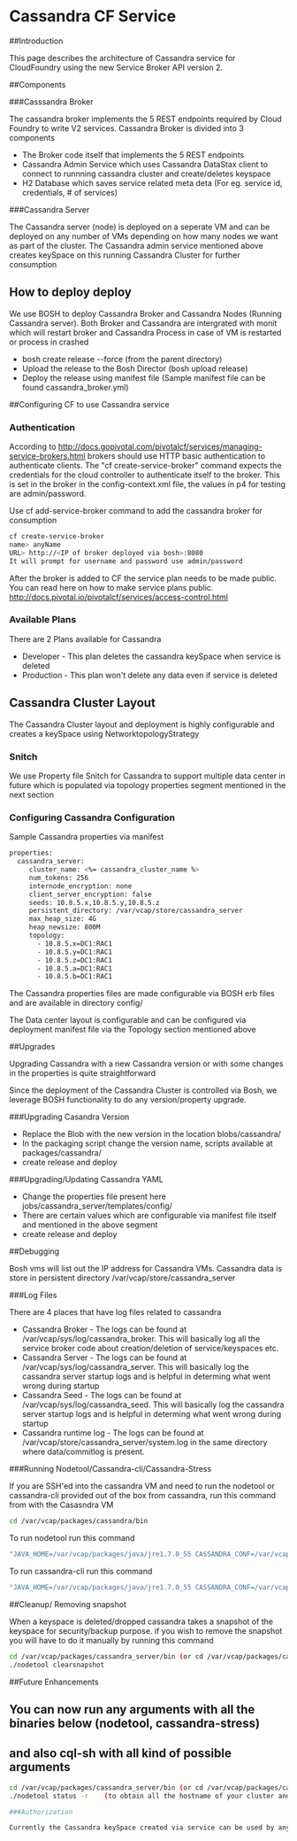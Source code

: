 # Cassandra CF Service

##Introduction

This page describes the architecture of Cassandra service for CloudFoundry using the new Service Broker API version 2.

##Components

###Casssandra Broker

The cassandra broker implements the 5 REST endpoints required by Cloud Foundry to write V2 services. Cassandra Broker is divided into 3 components
* The Broker code itself that implements the 5 REST endpoints
* Cassandra Admin Service which uses Cassandra DataStax client to connect to runnning cassandra cluster and create/deletes keyspace
* H2 Database which saves service related meta deta (For eg. service id, credentials, # of services)

###Cassandra Server

The Cassandra server (node) is deployed on a seperate VM and can be deployed on any number of VMs depending on how many nodes we want as part of the cluster. The Cassandra admin service mentioned above creates keySpace on this running Cassandra Cluster for further consumption 

## How to deploy deploy

We use BOSH to deploy Cassandra Broker and Cassandra Nodes (Running Cassandra server). Both Broker and Cassandra are intergrated with monit which will restart broker and Cassandra Process in case of VM is restarted or process in crashed

* bosh create release --force (from the parent directory)
* Upload the release to the Bosh Director (bosh upload release)
* Deploy the release using manifest file (Sample manifest file can be found cassandra_broker.yml)

##Configuring CF to use Cassandra service
### Authentication
According to http://docs.gopivotal.com/pivotalcf/services/managing-service-brokers.html brokers should use HTTP basic authentication to authenticate clients. The "cf create-service-broker" command expects the credentials for the cloud controller to authenticate itself to the broker. This is set in the broker in the config-context.xml file, the values in p4 for testing are admin/password.

Use cf add-service-broker command to add the cassandra broker for consumption

```sh
cf create-service-broker
name> anyName
URL> http://<IP of broker deployed via bosh>:8080
It will prompt for username and password use admin/password
```
After the broker is added to CF the service plan needs to be made public. You can read here on how to make service plans public. http://docs.pivotal.io/pivotalcf/services/access-control.html

### Available Plans

There are 2 Plans available for Cassandra
* Developer - This plan deletes the cassandra keySpace when service is deleted
* Production - This plan won't delete any data even if service is deleted



## Cassandra Cluster Layout
The Cassandra Cluster layout and deployment is highly configurable and creates a keySpace using NetworktopologyStrategy

### Snitch
We use Property file Snitch for Cassandra to support multiple data center in future which is populated via topology properties segment mentioned in the next section

### Configuring Cassandra Configuration

Sample Cassandra properties via manifest
```sh
properties:
  cassandra_server:
     cluster_name: <%= cassandra_cluster_name %>
     num_tokens: 256
     internode_encryption: none
     client_server_encryption: false
     seeds: 10.8.5.x,10.8.5.y,10.8.5.z
     persistent_directory: /var/vcap/store/cassandra_server
     max_heap_size: 4G
     heap_newsize: 800M
     topology:
       - 10.8.5.x=DC1:RAC1
       - 10.8.5.y=DC1:RAC1
       - 10.8.5.z=DC1:RAC1
       - 10.8.5.a=DC1:RAC1
       - 10.8.5.b=DC1:RAC1 
```      
 

The Cassandra properties files are made configurable via BOSH erb files and are available in directory config/

The Data center layout is configurable and can be configured via deployment manifest file via the Topology section mentioned above

##Upgrades

Upgrading Cassandra with a new Cassandra version or with some changes in the properties is quite straightforward

Since the deployment of the Cassandra Cluster is controlled via Bosh, we leverage BOSH functionality to do any version/property upgrade.

###Upgrading Casandra Version
* Replace the Blob with the new version in the location blobs/cassandra/
* In the packaging script change the version name, scripts available at packages/cassandra/
* create release and deploy

###Upgrading/Updating Cassandra YAML
* Change the properties file present here jobs/cassandra_server/templates/config/
* There are certain values which are configurable via manifest file itself and mentioned in the above segment
* create release and deploy

##Debugging

Bosh vms will list out the IP address for Cassandra VMs. Cassandra data is store in persistent directory /var/vcap/store/cassandra_server 

###Log Files

There are 4 places that have log files related to cassandra
* Cassandra Broker - The logs can be found at /var/vcap/sys/log/cassandra_broker. This will basically log all the service broker code about creation/deletion of service/keyspaces etc.
* Cassandra Server - The logs can be found at /var/vcap/sys/log/cassandra_server. This will basically log the cassandra server startup logs and is helpful in determing what went wrong during startup
* Cassandra Seed - The logs can be found at /var/vcap/sys/log/cassandra_seed. This will basically log the cassandra server startup logs and is helpful in determing what went wrong during startup
* Cassandra runtime log - The logs can be found at /var/vcap/store/cassandra_server/system.log in the same directory where data/commitlog is present.

###Running Nodetool/Cassandra-cli/Cassandra-Stress

If you are SSH'ed into the cassandra VM and need to run the nodetool or cassandra-cli provided out of the box from cassandra, run this command from with the Casasndra VM
```sh
cd /var/vcap/packages/cassandra/bin
```
To run nodetool run this command 
```sh
"JAVA_HOME=/var/vcap/packages/java/jre1.7.0_55 CASSANDRA_CONF=/var/vcap/jobs/cassandra_server/conf ./nodetool status"
```
To run cassandra-cli run this command 
```sh
"JAVA_HOME=/var/vcap/packages/java/jre1.7.0_55 CASSANDRA_CONF=/var/vcap/jobs/cassandra_server/conf ./cassandra-cli"
```

##Cleanup/ Removing snapshot

When a keyspace is deleted/dropped cassandra takes a snapshot of the keyspace for security/backup purpose. if you wish to remove the snapshot you will have to do it manually by running this command
```sh
cd /var/vcap/packages/cassandra_server/bin (or cd /var/vcap/packages/cassandra_seed/bin or cd /var/vcap/packages/cassandra_injector repectively if you are ou a cassandra server, seed or injector node)
./nodetool clearsnapshot  
```

##Future Enhancements
## You can now run any arguments with all the binaries below (nodetool, cassandra-stress) 
## and also cql-sh with all kind of possible arguments
```sh
cd /var/vcap/packages/cassandra_server/bin (or cd /var/vcap/packages/cassandra_seed/bin or cd /var/vcap/packages/cassandra_injector repectively if you are ou a cassandra server, seed or injector node)
./nodetool status -r    (to obtain all the hostname of your cluster and to use one or more of it to connect with)

###Authorization

Currently the Cassandra keySpace created via service can be used by any user if they have the Cassandra nodes IP address. In future this can be avoided by creating authorization per keySpace and return back credential to access that keySpace only to the app/user who consumes that service.

